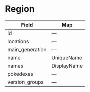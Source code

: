 # Region

| Field           | Map         |
| --------------- | ----------- |
| id              | —           |
| locations       | —           |
| main_generation | —           |
| name            | UniqueName  |
| names           | DisplayName |
| pokedexes       | —           |
| version_groups  | —           |
